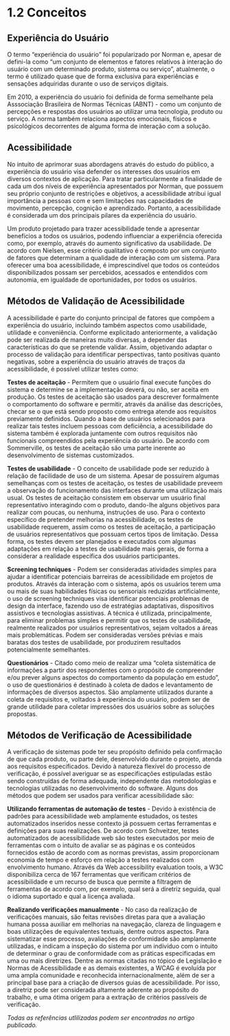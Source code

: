 # 1.2 Conceitos

## Experiência do Usuário

O termo “experiência do usuário” foi popularizado por Norman e, apesar
de defini-la como “um conjunto de elementos e fatores relativos à interação do usuário
com um determinado produto, sistema ou serviço”, atualmente, o termo é utilizado quase
que de forma exclusiva para experiências e sensações adquiridas durante o uso de serviços
digitais.

Em 2010, a experiência do usuário foi definida de forma semelhante pela Asssociação Brasileira de Normas Técnicas (ABNT) - como um conjunto de percepções e respostas
dos usuários ao utilizar uma tecnologia, produto ou serviço. A norma também relaciona
aspectos emocionais, físicos e psicológicos decorrentes de alguma forma de interação com
a solução.

## Acessibilidade

No intuito de aprimorar suas abordagens através do estudo do público, a experiência do usuário visa defender os interesses dos usuários em diversos contextos de aplicação.
Para tratar particularmente a finalidade de cada um dos níveis de experiência apresentados por Norman, que possuem seu próprio conjunto de restrições e objetivos, a
acessibilidade atribui igual importância a pessoas com e sem limitações nas capacidades
de movimento, percepção, cognição e aprendizado. Portanto, a acessibilidade
é considerada um dos principais pilares da experiência do usuário.

Um produto projetado para trazer acessibilidade tende a apresentar benefícios
a todos os usuários, podendo influenciar a experiência oferecida como, por
exemplo, através do aumento significativo da usabilidade. De acordo com Nielsen,
esse critério qualitativo é composto por um conjunto de fatores que determinam a qualidade de interação com um sistema.
Para oferecer uma boa acessibilidade, é imprescindível que todos os conteúdos disponibilizados possam ser percebidos, acessados e entendidos com autonomia, em igualdade
de oportunidades, por todos os usuários.

## Métodos de Validação de Acessibilidade

A acessibilidade é parte do conjunto principal
de fatores que compõem a experiência do usuário, incluindo também aspectos como usabilidade, utilidade e conveniência. Conforme explicitado anteriormente, a validação pode ser
realizada de maneiras muito diversas, a depender das características do que se pretende
validar. Assim, objetivando adaptar o processo de validação para identificar perspectivas, tanto positivas quanto negativas, sobre a experiência do usuário através de traços da
acessibilidade, é possível utilizar testes como:

**Testes de aceitação** - Permitem que o usuário final execute funções do sistema e
determine se a implementação deverá, ou não, ser aceita em produção.
Os testes de aceitação são usados para descrever formalmente o comportamento do software e permitir, através da análise das descrições, checar se o que
está sendo proposto como entrega atende aos requisitos previamente definidos. Quando a
base de usuários selecionados para realizar tais testes incluem pessoas com deficiência, a
acessibilidade do sistema também é explorada juntamente com outros requisitos não funcionais compreendidos pela experiência do usuário. De acordo com Sommerville, os
testes de aceitação são uma parte inerente ao desenvolvimento de sistemas customizados.

**Testes de usabilidade** - O conceito de usabilidade pode ser reduzido à relação de facilidade de uso de um sistema. Apesar de possuírem
algumas semelhanças com os testes de aceitação, os testes de usabilidade preveem a observação do funcionamento das interfaces durante uma utilização mais usual. Os testes de aceitação consistem em observar um usuário final representativo interagindo com o produto, dando-lhe alguns objetivos para realizar com
poucas, ou nenhuma, instruções de uso. Para o contexto específico de pretender melhorias
na acessibilidade, os testes de usabilidade requerem, assim como os testes de aceitação,
a participação de usuários representativos que possuam certos tipos de limitação. Dessa
forma, os testes devem ser planejados e executados com algumas adaptações em relação a
testes de usabilidade mais gerais, de forma a considerar a realidade específica dos usuários
participantes.

**Screening techniques** - Podem ser consideradas atividades simples para ajudar
a identificar potenciais barreiras de acessibilidade em projetos de produtos. Através da interação com o sistema, após os usuários terem uma ou mais de suas habilidades físicas ou
sensoriais reduzidas artificialmente, o uso de screening techniques visa identificar potenciais problemas de design da interface, fazendo uso de estratégias adaptativas, dispositivos
assistivos e tecnologias assistivas. A técnica é utilizada, principalmente,
para eliminar problemas simples e permitir que os testes de usabilidade, realmente realizados por usuários representativos, sejam voltados a áreas mais problemáticas. Podem
ser consideradas versões prévias e mais baratas dos testes de usabilidade, por produzirem
resultados potencialmente semelhantes.

**Questionários** - Citado como meio de realizar
uma “coleta sistemática de informações a partir dos respondentes com o propósito de
compreender e/ou prever alguns aspectos do comportamento da população em estudo”,
o uso de questionários é destinado à coleta de dados e levantamento de informações de
diversos aspectos. São amplamente utilizados durante a coleta de requisitos e, voltados à
experiência do usuário, podem ser de grande utilidade para coletar impressões dos usuários
sobre as soluções propostas.

## Métodos de Verificação de Acessibilidade

A verificação de sistemas pode ter seu propósito definido pela confirmação de que
cada produto, ou parte dele, desenvolvido durante o projeto, atenda aos requisitos especificados. Devido à natureza flexível do processo de verificação, é possível
averiguar se as especificações estipuladas estão sendo construídas de forma adequada,
independente das metodologias e tecnologias utilizadas no desenvolvimento do software. Alguns dos métodos que podem ser usados para verificar acessibilidade são:

**Utilizando ferramentas de automação de testes** - Devido à existência de
padrões para acessibilidade web amplamente estudados, os testes automatizados inseridos
nesse contexto já possuem certas ferramentas e definições para suas realizações. De acordo
com Schveitzer, testes automatizados de acessibilidade web são testes executados
por meio de ferramentas com o intuito de avaliar se as páginas e os conteúdos fornecidos
estão de acordo com as normas previstas, assim proporcionam economia de tempo e esforço
em relação a testes realizados com envolvimento humano. Através da Web accessibility
evaluation tools, a W3C disponibiliza cerca de 167 ferramentas que verificam critérios de
acessibilidade e um recurso de busca que permite a filtragem de ferramentas de acordo
com, por exemplo, qual será a diretriz seguida, qual o idioma suportado e qual a licença
avaliada.

**Realizando verificações manualmente** - No caso da realização de verificações
manuais, são feitas revisões diretas para que a avaliação humana possa auxiliar em melhorias na navegação, clareza de linguagem e boas utilizações de equivalentes textuais,
dentre outros aspectos. Para sistematizar esse processo, avaliações de
conformidade são amplamente utilizadas, e indicam a inspeção do sistema por um indivíduo com o intuito de determinar o grau de conformidade com as práticas especificadas
em uma ou mais diretrizes.
Dentre as normas citadas no tópico de Legislação e Normas de Acessibilidade e
as demais existentes, a WCAG é evoluída por uma ampla comunidade e reconhecida
internacionalmente, além de ser a principal base para a criação de diversos guias de
acessibilidade. Por isso, a diretriz pode ser considerada altamente aderente ao propósito
do trabalho, e uma ótima origem para a extração de critérios passíveis de verificação.

*Todas as referências utlilizadas podem ser encontradas no artigo publicado.*